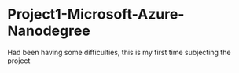 # Project1-Microsoft-Azure-Nanodegree

Had been having some difficulties, this is my first time subjecting the project
